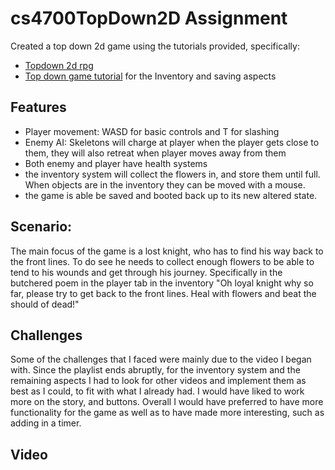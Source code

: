 # cs4700TopDown2D Assignment
Created a top down 2d game using the tutorials provided, specifically: 
- [Topdown 2d rpg](https://www.youtube.com/watch?v=BfgyI1RkVo4&list=PLLtCXwcEVtulmgxqM_cA8hjIWkSNMWuie)
- [Top down game tutorial](https://www.youtube.com/watch?v=r5TOpRmQh-o&list=PLaaFfzxy_80HtVvBnpK_IjSC8_Y9AOhuP) for the Inventory and saving aspects

## Features
- Player movement: WASD for basic controls and T for slashing
- Enemy AI: Skeletons will charge at player when the player gets close to them, they will also retreat when player moves away from them
- Both enemy and player have health systems
- the inventory system will collect the flowers in, and store them until full. When objects are in the inventory they can be moved with a mouse.
- the game is able be saved and booted back up to its new altered state. 

## Scenario:
The main focus of the game is a lost knight, who has to find his way back to the front lines. To do see he needs to collect enough flowers to be able to tend to his wounds and get through his journey. Specifically in the butchered poem in the player tab in the inventory "Oh loyal knight why so far, please try to get back to the front lines. Heal with flowers and beat the should of dead!" 

## Challenges
Some of the challenges that I faced were mainly due to the video I began with. Since the playlist ends abruptly, for the inventory system and the remaining aspects I had to look for other videos and implement them as best as I could, to fit with what I already had. I would have liked to work more on the story, and buttons. Overall I would have preferred to have more functionality for the game as well as to have made more interesting, such as adding in a timer. 

## Video
